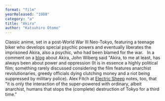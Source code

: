 ```yaml
---
format: "film"
yearReleased: "1988"
category: "a"
title: "Akira"
author: "Katsuhiro Otomo"
---
```

Classic anime, set in a post-World War III Neo-Tokyo,  featuring a teenage biker who develops special psychic powers and eventually  liberates the imprisoned Akira, also a psychic, who had been blamed for the war.
 
In a comment on a <a href="http://www.madmind.de/2010/08/03/the-role-of-kaori-in-akira/">blog</a>  about Akira, John Wiberg said "Akira, to me at least, has always  been about power and oppression (It is in essence a highly political film;  something rarely discussed considering the film features anarchist  revolutionaries, greedy officials dying clutching money and a riot being  suppressed by military police). Alex Fitch at <a href="http://www.electricsheepmagazine.co.uk/reviews/2011/06/30/akira/"> Electric Sheep</a> notes, too, that "it is only the interaction of the  super-powered with ordinary, albeit anarchist, humans that stops the (complete)  destruction of Tokyo for a third time."
 